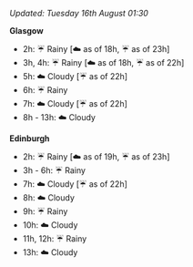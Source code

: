 *Updated: Tuesday 16th August 01:30*

**Glasgow**

* 2h: :umbrella: Rainy [:cloud: as of 18h, :umbrella: as of 23h]
* 3h, 4h: :umbrella: Rainy [:cloud: as of 18h, :umbrella: as of 22h]
* 5h: :cloud: Cloudy [:umbrella: as of 22h]
* 6h: :umbrella: Rainy
* 7h: :cloud: Cloudy [:umbrella: as of 22h]
* 8h - 13h: :cloud: Cloudy

**Edinburgh**

* 2h: :umbrella: Rainy [:cloud: as of 19h, :umbrella: as of 23h]
* 3h - 6h: :umbrella: Rainy
* 7h: :cloud: Cloudy [:umbrella: as of 22h]
* 8h: :cloud: Cloudy
* 9h: :umbrella: Rainy
* 10h: :cloud: Cloudy
* 11h, 12h: :umbrella: Rainy
* 13h: :cloud: Cloudy
